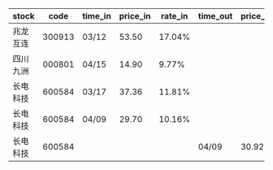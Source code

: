 |stock|code|time_in|price_in|rate_in|time_out|price_out|rate_out|person|
|---|---|---|---|---|---|---|---|---|
|兆龙互连|300913|03/12|53.50|17.04%||||张浩|
|四川九洲|000801|04/15|14.90|9.77%||||张浩|
|长电科技|600584|03/17|37.36|11.81%||||张浩|
|长电科技|600584|04/09|29.70|10.16%||||张浩|
|长电科技|600584||||04/09|30.92|10.41%|张浩|
